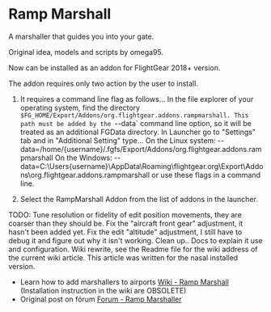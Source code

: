 # Ramp Marshall

A marshaller that guides you into your gate.

Original idea, models and scripts by omega95.

Now can be installed as an addon for FlightGear 2018+ version.

The addon requires only two action by the user to install.

1) It requires a command line flag as follows...
In the file explorer of your operating system, find the directory `$FG_HOME/Export/Addons/org.flightgear.addons.rampmarshall.
This path must be added by the `--data` command line option, so it will be treated as an additional FGData directory.
In Launcher go to "Settings" tab and in "Additional Setting" type...
On the Linux system:
--data=/home/{username}/.fgfs/Export/Addons/org.flightgear.addons.rampmarshall
On the Windows:
--data=C:\Users\{username}\AppData\Roaming\flightgear.org\Export\Addons\org.flightgear.addons.rampmarshall
or use these flags in a command line.

2) Select the RampMarshall Addon from the list of addons in the launcher.

TODO:
Tune resolution or fidelity of edit position movements, they are coarser than they should be.
Fix the "aircraft front gear" adjustment, it hasn't been added yet.
Fix the edit "altitude" adjustment, I still have to debug it and figure out why it isn't working.
Clean up..
Docs to explain it use and configuration.
Wiki rewrite, see the Readme file for the wiki address of the current wiki article. This article was written for the nasal installed version.

- Learn how to add marshallers to airports [Wiki - Ramp Marshall](http://wiki.flightgear.org/Ramp_Marshall) (Installation instruction in the wiki are OBSOLETE)
- Original post on fórum [Forum - Ramp Marshaller](https://forum.flightgear.org/viewtopic.php?t=20572)